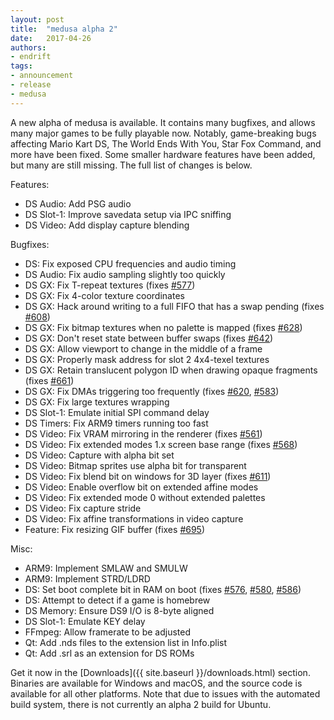 ```yaml
---
layout: post
title:  "medusa alpha 2"
date:   2017-04-26
authors:
- endrift
tags:
- announcement
- release
- medusa
---
```

A new alpha of medusa is available. It contains many bugfixes, and allows many major games to be fully playable now. Notably, game-breaking bugs affecting Mario Kart DS, The World Ends With You, Star Fox Command, and more have been fixed. Some smaller hardware features have been added, but many are still missing. The full list of changes is below.<!--more-->

Features:

 - DS Audio: Add PSG audio
 - DS Slot-1: Improve savedata setup via IPC sniffing
 - DS Video: Add display capture blending

Bugfixes:

 - DS: Fix exposed CPU frequencies and audio timing
 - DS Audio: Fix audio sampling slightly too quickly
 - DS GX: Fix T-repeat textures (fixes [#577](https://mgba.io/i/577))
 - DS GX: Fix 4-color texture coordinates
 - DS GX: Hack around writing to a full FIFO that has a swap pending (fixes [#608](https://mgba.io/i/608))
 - DS GX: Fix bitmap textures when no palette is mapped (fixes [#628](https://mgba.io/i/628))
 - DS GX: Don't reset state between buffer swaps (fixes [#642](https://mgba.io/i/642))
 - DS GX: Allow viewport to change in the middle of a frame
 - DS GX: Properly mask address for slot 2 4x4-texel textures
 - DS GX: Retain translucent polygon ID when drawing opaque fragments (fixes [#661](https://mgba.io/i/661))
 - DS GX: Fix DMAs triggering too frequently (fixes [#620](https://mgba.io/i/620), [#583](https://mgba.io/i/583))
 - DS GX: Fix large textures wrapping
 - DS Slot-1: Emulate initial SPI command delay
 - DS Timers: Fix ARM9 timers running too fast
 - DS Video: Fix VRAM mirroring in the renderer (fixes [#561](https://mgba.io/i/561))
 - DS Video: Fix extended modes 1.x screen base range (fixes [#568](https://mgba.io/i/568))
 - DS Video: Capture with alpha bit set
 - DS Video: Bitmap sprites use alpha bit for transparent
 - DS Video: Fix blend bit on windows for 3D layer (fixes [#611](https://mgba.io/i/611))
 - DS Video: Enable overflow bit on extended affine modes
 - DS Video: Fix extended mode 0 without extended palettes
 - DS Video: Fix capture stride
 - DS Video: Fix affine transformations in video capture
 - Feature: Fix resizing GIF buffer (fixes [#695](https://mgba.io/i/695))

Misc:

 - ARM9: Implement SMLAW<y> and SMULW<y>
 - ARM9: Implement STRD/LDRD
 - DS: Set boot complete bit in RAM on boot (fixes [#576](https://mgba.io/i/576), [#580](https://mgba.io/i/580), [#586](https://mgba.io/i/586))
 - DS: Attempt to detect if a game is homebrew
 - DS Memory: Ensure DS9 I/O is 8-byte aligned
 - DS Slot-1: Emulate KEY delay
 - FFmpeg: Allow framerate to be adjusted
 - Qt: Add .nds files to the extension list in Info.plist
 - Qt: Add .srl as an extension for DS ROMs


Get it now in the [Downloads]({{ site.baseurl }}/downloads.html) section. Binaries are available for Windows and macOS, and the source code is available for all other platforms. Note that due to issues with the automated build system, there is not currently an alpha 2 build for Ubuntu.
